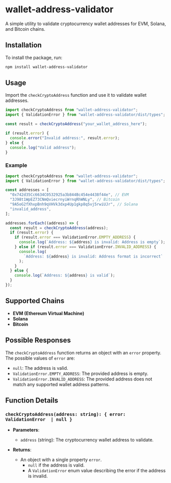 # wallet-address-validator

A simple utility to validate cryptocurrency wallet addresses for EVM, Solana, and Bitcoin chains.

## Installation

To install the package, run:

```sh
npm install wallet-address-validator
```

## Usage

Import the `checkCryptoAddress` function and use it to validate wallet addresses.

```typescript
import checkCryptoAddress from "wallet-address-validator";
import { ValidationError } from "wallet-address-validator/dist/types";

const result = checkCryptoAddress("your_wallet_address_here");

if (result.error) {
  console.error("Invalid address:", result.error);
} else {
  console.log("Valid address");
}
```

### Example

```typescript
import checkCryptoAddress from "wallet-address-validator";
import { ValidationError } from "wallet-address-validator/dist/types";

const addresses = [
  "0x742d35Cc6634C0532925a3b844Bc454e4438f44e", // EVM
  "3J98t1WpEZ73CNmQviecrnyiWrnqRhWNLy", // Bitcoin
  "9A5oG2fXhxpBnh9qVHVk3dxp4Up1gkp8q5vj5rwiUJr", // Solana
  "invalid_address",
];

addresses.forEach((address) => {
  const result = checkCryptoAddress(address);
  if (result.error) {
    if (result.error === ValidationError.EMPTY_ADDRESS) {
      console.log(`Address: ${address} is invalid: Address is empty`);
    } else if (result.error === ValidationError.INVALID_ADDRESS) {
      console.log(
        `Address: ${address} is invalid: Address format is incorrect`
      );
    }
  } else {
    console.log(`Address: ${address} is valid`);
  }
});
```

## Supported Chains

- **EVM (Ethereum Virtual Machine)**
- **Solana**
- **Bitcoin**

## Possible Responses

The `checkCryptoAddress` function returns an object with an `error` property. The possible values of `error` are:

- `null`: The address is valid.
- `ValidationError.EMPTY_ADDRESS`: The provided address is empty.
- `ValidationError.INVALID_ADDRESS`: The provided address does not match any supported wallet address patterns.

## Function Details

### `checkCryptoAddress(address: string): { error: ValidationError  | null }`

- **Parameters**:

  - `address` (string): The cryptocurrency wallet address to validate.

- **Returns**:
  - An object with a single property `error`.
    - `null` if the address is valid.
    - A `ValidationError` enum value describing the error if the address is invalid.
